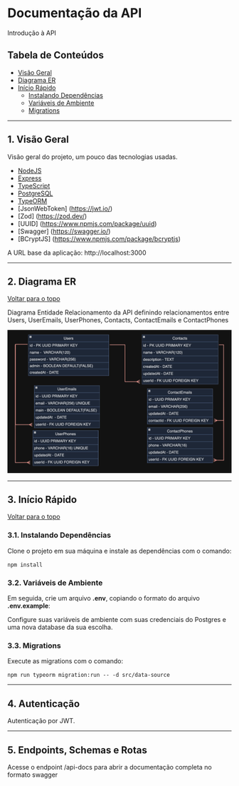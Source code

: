 # Documentação da API
Introdução à API
## Tabela de Conteúdos

- [Visão Geral](#1-visão-geral)
- [Diagrama ER](#2-diagrama-er)
- [Início Rápido](#3-início-rápido)
    - [Instalando Dependências](#31-instalando-dependências)
    - [Variáveis de Ambiente](#32-variáveis-de-ambiente)
    - [Migrations](#33-migrations)

---

## 1. Visão Geral

Visão geral do projeto, um pouco das tecnologias usadas.

- [NodeJS](https://nodejs.org/en/)
- [Express](https://expressjs.com/pt-br/)
- [TypeScript](https://www.typescriptlang.org/)
- [PostgreSQL](https://www.postgresql.org/)
- [TypeORM](https://typeorm.io/)
- [JsonWebToken] (https://jwt.io/)
- [Zod] (https://zod.dev/)
- [UUID] (https://www.npmjs.com/package/uuid)
- [Swagger] (https://swagger.io/)
- [BCryptJS] (https://www.npmjs.com/package/bcryptjs)

A URL base da aplicação:
http://localhost:3000

---

## 2. Diagrama ER
[ Voltar para o topo ](#tabela-de-conteúdos)


Diagrama Entidade Relacionamento da API definindo relacionamentos entre Users, UserEmails, UserPhones, Contacts, ContactEmails e ContactPhones

![DER](DER.png)

---

## 3. Início Rápido
[ Voltar para o topo ](#tabela-de-conteúdos)


### 3.1. Instalando Dependências

Clone o projeto em sua máquina e instale as dependências com o comando:

```
npm install

```

### 3.2. Variáveis de Ambiente

Em seguida, crie um arquivo **.env**, copiando o formato do arquivo **.env.example**:


Configure suas variáveis de ambiente com suas credenciais do Postgres e uma nova database da sua escolha.

### 3.3. Migrations

Execute as migrations com o comando:

```
npm run typeorm migration:run -- -d src/data-source
```

---
## 4. Autenticação

Autenticação por JWT.

---

## 5. Endpoints, Schemas e Rotas

Acesse o endpoint /api-docs para abrir a documentação completa no formato swagger

